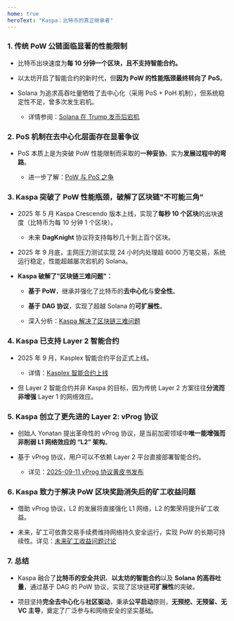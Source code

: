 ```yaml
---
home: true
heroText: "Kaspa：比特币的真正继承者"
---
```


### 1. 传统 PoW 公链面临显著的性能限制

- 比特币出块速度为​**​每 10 分钟一个区块​​，且不支持智能合约。**

- 以太坊开启了智能合约的新时代，但**因为 PoW 的性能瓶颈最终转向了 PoS**。

- Solana 为追求高吞吐量牺牲了去中心化（采用 PoS + PoH 机制），但系统稳定性不足，曾多次发生宕机。

  * 详情参阅：[Solana 在 Trump 发币后宕机](/the-blockchain-trilemma/#_2-solana-在日交易量达到千万级时宕机)


### 2. PoS 机制在去中心化层面存在显著争议

- PoS 本质上是为突破 PoW 性能限制而采取的**一种妥协**，实为**发展过程中的弯路**。
  
  * 进一步了解：[PoW 与 PoS 之争](/crypto/#_9-pow-与-pos-之争)


### 3. Kaspa 突破了 PoW 性能瓶颈，破解了区块链"不可能三角"

- 2025 年 5 月 Kaspa Crescendo 版本上线，实现了**每秒 10 个区块**的出块速度（比特币为每 10 分钟 1 个区块）。

  * 未来 **DagKnight** 协议将支持每秒几十到上百个区块。

- 2025 年 9 月底，主网压力测试实现 24 小时内处理超 6000 万笔交易，系统运行稳定，性能超越屡次宕机的 Solana。

- **Kaspa 破解了"区块链三难问题"：**

  * **基于 PoW**，继承并强化了比特币的**去中心化**与**安全性**。

  * **基于 DAG 协议**，实现了超越 Solana 的**可扩展性**。

  * 深入分析：[Kaspa 解决了区块链三难问题](/the-blockchain-trilemma/#四、kaspa-解决了区块链三难问题)


### 4. Kaspa 已支持 Layer 2 智能合约

- 2025 年 9 月，Kasplex 智能合约平台正式上线。

  * 详情：[Kasplex 智能合约上线](/kas-timeline/#_2025-09-26-kasplex-智能合约上线)

- 但 Layer 2 智能合约并非 Kaspa 的目标，因为传统 Layer 2 方案往往**分流而非增强** Layer 1 的网络效应。



### 5. Kaspa 创立了更先进的 Layer 2: vProg 协议

- 创始人 Yonatan 提出革命性的 vProg 协议，是当前加密领域中**唯一能增强而非削弱 L1 网络效应的 “L2” 架构**。

- 基于 vProg 协议，用户可以不依赖 Layer 2 平台直接部署智能合约。

  * 详见：[2025-09-11 vProg 协议黄皮书发布](/kas-timeline/#_2025-09-11-vprog-协议黄皮书发布)


### 6. Kaspa 致力于解决 PoW 区块奖励消失后的矿工收益问题

- 借助 vProg 协议，L2 的发展将直接强化 L1 网络，L2 的繁荣将提升矿工收益。

- 未来，矿工可依靠交易手续费维持网络持久安全运行，实现 PoW 的长期可持续性。详见：[未来矿工收益问题讨论](/kas-discussion/#_1-未来矿工收益问题)


### 7. 总结

- Kaspa 融合了**比特币的安全共识**、**以太坊的智能合约**以及 **Solana 的高吞吐量**，通过基于 DAG 的 PoW 协议，实现了区块链**可扩展性**的突破。

- 项目坚持**完全​​去中心化​**​与​**​社区驱动**​​，秉承**公平启动**原则，**无预挖、无预留、无 VC 主导**，奠定了广泛参与和网络安全的坚实基础。



<br />

<br />

<br />

<br />

